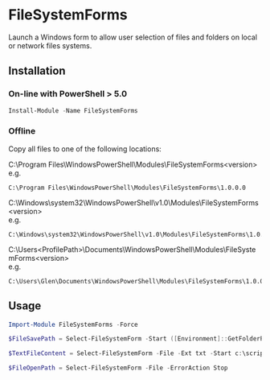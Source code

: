 # FileSystemForms

Launch a Windows form to allow user selection of files and folders on local or network files systems.

## Installation

### On-line with PowerShell > 5.0

```PowerShell
Install-Module -Name FileSystemForms
```

### Offline

Copy all files to one of the following locations:

C:\Program Files\WindowsPowerShell\Modules\FileSystemForms\<version>  
e.g.

```text
C:\Program Files\WindowsPowerShell\Modules\FileSystemForms\1.0.0.0
```

C:\Windows\system32\WindowsPowerShell\v1.0\Modules\FileSystemForms\<version>  
e.g.

```text
C:\Windows\system32\WindowsPowerShell\v1.0\Modules\FileSystemForms\1.0.0.0
```

C:\Users\<ProfilePath>\Documents\WindowsPowerShell\Modules\FileSystemForms\<version>  
e.g.

```text
C:\Users\Glen\Documents\WindowsPowerShell\Modules\FileSystemForms\1.0.0.0
```

## Usage

```PowerShell
Import-Module FileSystemForms -Force

$FileSavePath = Select-FileSystemForm -Start ([Environment]::GetFolderPath('MyDocuments')) -Description "Save File" -Ext "csv" -File -Save

$TextFileContent = Select-FileSystemForm -File -Ext txt -Start c:\scripts | ForEach {Get-Content $_}

$FileOpenPath = Select-FileSystemForm -File -ErrorAction Stop
```
